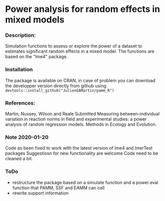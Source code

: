 # Power analysis for random effects in mixed models


### Description:
Simulation functions to assess or explore the power of
a dataset to estimates significant random effects in a mixed model.
The functions are based on the "lme4" package.

### Installation
The package is available on CRAN, in case of problem you can download the developper version directly from github using 
`
devtools::install_github("JulienGAMartin/pamm_R")
`


### References:
Martin, Nussey, Wilson and Reale Submitted Measuring between-individual
variation in reaction norms in field and experimental studies: a power
analysis of random regression models. Methods in Ecology and Evolution.

### Note 2020-01-20
Code as been fixed to work with the latest version of lme4 and lmerTest packages
Suggestiosn for new functionality are welcome
Code need to be cleaned a bit.

### ToDo
- restructure the package based on a simulate function and a power.eval function that PAMM, SSF and EAMM can call
- rewrite support information
